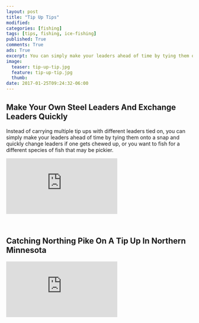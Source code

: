 ```yaml
---
layout: post
title: "Tip Up Tips"
modified:
categories: [fishing]
tags: [tips, fishing, ice-fishing]
published: True
comments: True
ads: True
excerpt: You can simply make your leaders ahead of time by tying them onto a snap and quickly change leaders if one gets chewed up, or you want to fish for a different species of fish that may be pickier. 
image:
  teaser: tip-up-tip.jpg
  feature: tip-up-tip.jpg
  thumb:
date: 2017-01-25T09:24:32-06:00
---
```


## Make Your Own Steel Leaders And Exchange Leaders Quickly

Instead of carrying multiple tip ups with different leaders tied on, you can simply make your leaders ahead of time by tying them onto a snap and quickly change leaders if one gets chewed up, or you want to fish for a different species of fish that may be pickier. 

<div class="video">
  <div class="video-wrapper">
      <iframe src="https://www.youtube.com/embed/0gyM0Tb0Gn4?rel=0" frameborder="0" allowfullscreen></iframe>
  </div>
</div>

&nbsp;

## Catching Northing Pike On A Tip Up In Northern Minnesota

<div class="video">
  <div class="video-wrapper">
      <iframe src="https://www.youtube.com/embed/6PsDEfIgw0Y?rel=0" frameborder="0" allowfullscreen></iframe>
  </div>
</div>